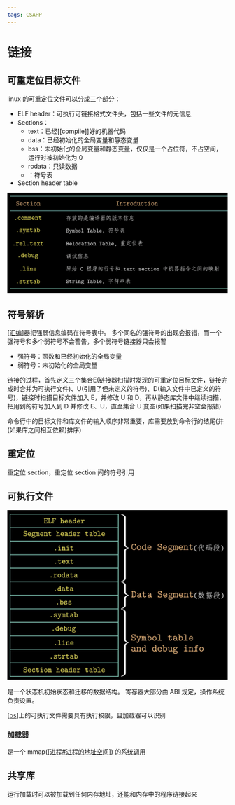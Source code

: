 ```yaml
---
tags: CSAPP
---
```

# 链接

## 可重定位目标文件

linux 的可重定位文件可以分成三个部分：

- ELF header：可执行可链接格式文件头，包括一些文件的元信息
- Sections：
  - text：已经[[compile]]好的机器代码
  - data：已经初始化的全局变量和静态变量
  - bss：未初始化的全局变量和静态变量，仅仅是一个占位符，不占空间，运行时被初始化为 0
  - rodata：只读数据
  - ：符号表
- Section header table

![sections](../../attachments/sectionheadertable.png)

## 符号解析

[[汇编]]器把强弱信息编码在符号表中。
多个同名的强符号的出现会报错，而一个强符号和多个弱符号不会警告，多个弱符号链接器只会报警

- 强符号：函数和已经初始化的全局变量
- 弱符号：未初始化的全局变量

链接的过程，首先定义三个集合E(链接器扫描时发现的可重定位目标文件，链接完成时合并为可执行文件)、U(引用了但未定义的符号)、D(输入文件中已定义的符号)，链接时扫描目标文件加入 E，并修改 U 和 D，再从静态库文件中继续扫描，把用到的符号加入到 D 并修改 E、U，直至集合 U 变空(如果扫描完非空会报错)

命令行中的目标文件和库文件的输入顺序非常重要，库需要放到命令行的结尾(并(如果库之间相互依赖)排序)

## 重定位

重定位 section，重定位 section 间的符号引用

## 可执行文件

![可执行文件](../../attachments/executable.png)

是一个状态机初始状态和迁移的数据结构。
寄存器大部分由 ABI 规定，操作系统负责设置。

[[os]]上的可执行文件需要具有执行权限，且加载器可以识别

### 加载器

是一个 mmap([[进程#进程的地址空间]]) 的系统调用

## 共享库

运行加载时可以被加载到任何内存地址，还能和内存中的程序链接起来

[//begin]: # "Autogenerated link references for markdown compatibility"
[汇编]: 汇编 "程序的机器级表示"
[os]: <../operating system/os> "操作系统"
[进程#进程的地址空间]: <../operating system/进程> "进程"
[//end]: # "Autogenerated link references"
